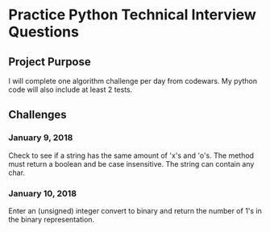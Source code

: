 # Practice Python Technical Interview Questions

## Project Purpose
I will complete one algorithm challenge per day from codewars. My python code will also include at least 2 tests.

## Challenges
### January 9, 2018
Check to see if a string has the same amount of 'x's and 'o's. 
The method must return a boolean and be case insensitive. 
The string can contain any char.

### January 10, 2018
Enter an (unsigned) integer convert to binary and return the number of 1's in the binary representation.
